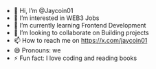 - 👋 Hi, I’m @Jaycoin01
- 👀 I’m interested in WEB3 Jobs
- 🌱 I’m currently learning Frontend Development
- 💞️ I’m looking to collaborate on Building projects
- 📫 How to reach me on https://x.com/jaycoin01
- 😄 Pronouns: we
- ⚡ Fun fact: I love coding and reading books

<!---
Jaycoin01/Jaycoin01 is a ✨ special ✨ repository because its `README.md` (this file) appears on your GitHub profile.
You can click the Preview link to take a look at your changes.
--->
